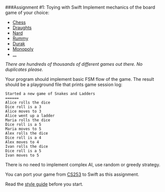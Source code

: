 ###Assignment #1: Toying with Swift
Implement mechanics of the board game of your choice:
* [Chess](https://en.wikipedia.org/wiki/Chess)
* [Draughts](https://en.wikipedia.org/wiki/Draughts)
* [Nard](https://en.wikipedia.org/wiki/Nard_(game))
* [Rummy](https://en.wikipedia.org/wiki/Rummy)
* [Durak](https://en.wikipedia.org/wiki/Durak)
* [Monopoly](https://en.wikipedia.org/wiki/Monopoly_(game))
* [...](https://en.wikipedia.org/wiki/List_of_board_games)

_There are hundreds of thousands of different games out there. No duplicates please._

Your program should implement basic FSM flow of the game. The result should be a playground file that prints game session log:
```
Started a new game of Snakes and Ladders
======
Alice rolls the dice
Dice roll is a 3
Alice moves to 3
Alice went up a ladder
Maria rolls the dice
Dice roll is a 5
Maria moves to 5
Alex rolls the dice
Dice roll is a 4
Alex moves to 4
Ivan rolls the dice
Dice roll is a 5
Ivan moves to 5
```
There is no need to implement complex AI, use random or greedy strategy.

You can port your game from [CS253](http://edu.mmcs.sfedu.ru/course/view.php?id=57) to Swift as this assignment.

Read the [style guide](https://github.com/raywenderlich/swift-style-guide) before you start.
